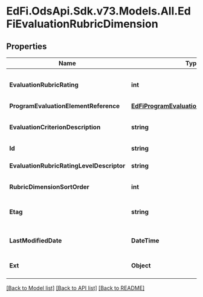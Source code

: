 # EdFi.OdsApi.Sdk.v73.Models.All.EdFiEvaluationRubricDimension

## Properties

Name | Type | Description | Notes
------------ | ------------- | ------------- | -------------
**EvaluationRubricRating** | **int** | The numeric rating associated with the evaluation rubric dimension. | 
**ProgramEvaluationElementReference** | [**EdFiProgramEvaluationElementReference**](EdFiProgramEvaluationElementReference.md) |  | 
**EvaluationCriterionDescription** | **string** | The evaluation criterion description for the evaluation rubric dimension. | 
**Id** | **string** |  | [optional] 
**EvaluationRubricRatingLevelDescriptor** | **string** | The rating level achieved for the evaluation rubric dimension. | [optional] 
**RubricDimensionSortOrder** | **int** | The sort order of the rubric dimension. | [optional] 
**Etag** | **string** | A unique system-generated value that identifies the version of the resource. | [optional] 
**LastModifiedDate** | **DateTime** | The date and time the resource was last modified. | [optional] 
**Ext** | **Object** | Extensions to the EvaluationRubricDimension entity. | [optional] 

[[Back to Model list]](../../README.md#documentation-for-models) [[Back to API list]](../../README.md#documentation-for-api-endpoints) [[Back to README]](../../README.md)

